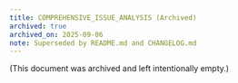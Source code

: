 ```yaml
---
title: COMPREHENSIVE_ISSUE_ANALYSIS (Archived)
archived: true
archived_on: 2025-09-06
note: Superseded by README.md and CHANGELOG.md
---
```


(This document was archived and left intentionally empty.)
